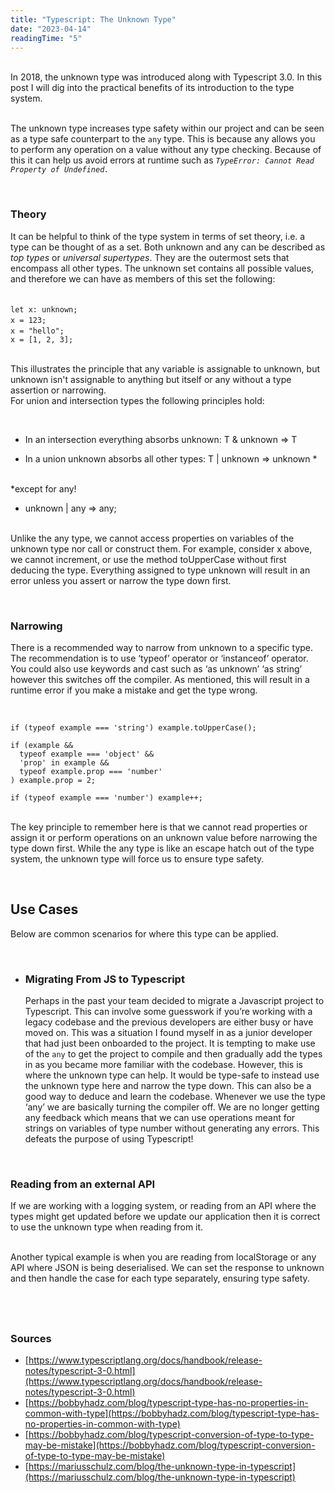 ```yaml
---
title: "Typescript: The Unknown Type"
date: "2023-04-14"
readingTime: "5"
---
```


&nbsp;  
In 2018, the unknown type was introduced along with Typescript 3.0. In this post I will dig into the practical benefits of its introduction to the type system.

&nbsp;  
The unknown type increases type safety within our project and can be seen as a type safe counterpart to the `any` type. This is because any allows you to perform any operation on a value without any type checking. Because of this it can help us avoid errors at runtime such as _`TypeError: Cannot Read Property of Undefined.`_

&nbsp;

### **Theory**

It can be helpful to think of the type system in terms of set theory, i.e. a type can be thought of as a set. Both unknown and any can be described as _top types_ or _universal supertypes_. They are the outermost sets that encompass all other types. The unknown set contains all possible values, and therefore we can have as members of this set the following:

&nbsp;  
`let x: unknown;`
&nbsp;  
`x = 123;`
&nbsp;  
`x = "hello";`
&nbsp;  
`x = [1, 2, 3];`

&nbsp;  
This illustrates the principle that any variable is assignable to unknown, but unknown isn't assignable to anything but itself or any without a type assertion or narrowing.  
For union and intersection types the following principles hold:

&nbsp;

- In an intersection everything absorbs unknown: T & unknown => T

- In a union unknown absorbs all other types: T | unknown => unknown \*

&nbsp;  
\*except for any!

- unknown | any => any;

&nbsp;  
Unlike the any type, we cannot access properties on variables of the unknown type nor call or construct them. For example, consider x above, we cannot increment, or use the method toUpperCase without first deducing the type. Everything assigned to type unknown will result in an error unless you assert or narrow the type down first.

&nbsp;

### **Narrowing**

There is a recommended way to narrow from unknown to a specific type. The recommendation is to use ‘typeof’ operator or ‘instanceof’ operator. You could also use keywords and cast such as ‘as unknown’ ‘as string’ however this switches off the compiler. As mentioned, this will result in a runtime error if you make a mistake and get the type wrong.

&nbsp;

```
if (typeof example === 'string') example.toUpperCase();

if (example &&
  typeof example === 'object' &&
  'prop' in example &&
  typeof example.prop === 'number'
) example.prop = 2;

if (typeof example === 'number') example++;
```

&nbsp;  
The key principle to remember here is that we cannot read properties or assign it or perform operations on an unknown value before narrowing the type down first. While the any type is like an escape hatch out of the type system, the unknown type will force us to ensure type safety.

&nbsp;

## **Use Cases**

Below are common scenarios for where this type can be applied.

&nbsp;

- ### **Migrating From JS to Typescript**
  Perhaps in the past your team decided to migrate a Javascript project to Typescript. This can involve some guesswork if you’re working with a legacy codebase and the previous developers are either busy or have moved on. This was a situation I found myself in as a junior developer that had just been onboarded to the project. It is tempting to make use of the `any` to get the project to compile and then gradually add the types in as you became more familiar with the codebase. However, this is where the unknown type can help. It would be type-safe to instead use the unknown type here and narrow the type down. This can also be a good way to deduce and learn the codebase. Whenever we use the type ‘any’ we are basically turning the compiler off. We are no longer getting any feedback which means that we can use operations meant for strings on variables of type number without generating any errors. This defeats the purpose of using Typescript!

&nbsp;

### **Reading from an external API**

If we are working with a logging system, or reading from an API where the types might get updated before we update our application then it is correct to use the unknown type when reading from it.

&nbsp;  
Another typical example is when you are reading from localStorage or any API where JSON is being deserialised. We can set the response to unknown and then handle the case for each type separately, ensuring type safety.

## &nbsp;

### **Sources**

- [https://www.typescriptlang.org/docs/handbook/release-notes/typescript-3-0.html](https://www.typescriptlang.org/docs/handbook/release-notes/typescript-3-0.html)
- [https://bobbyhadz.com/blog/typescript-type-has-no-properties-in-common-with-type](https://bobbyhadz.com/blog/typescript-type-has-no-properties-in-common-with-type)
- [https://bobbyhadz.com/blog/typescript-conversion-of-type-to-type-may-be-mistake](https://bobbyhadz.com/blog/typescript-conversion-of-type-to-type-may-be-mistake)
- [https://mariusschulz.com/blog/the-unknown-type-in-typescript](https://mariusschulz.com/blog/the-unknown-type-in-typescript)
